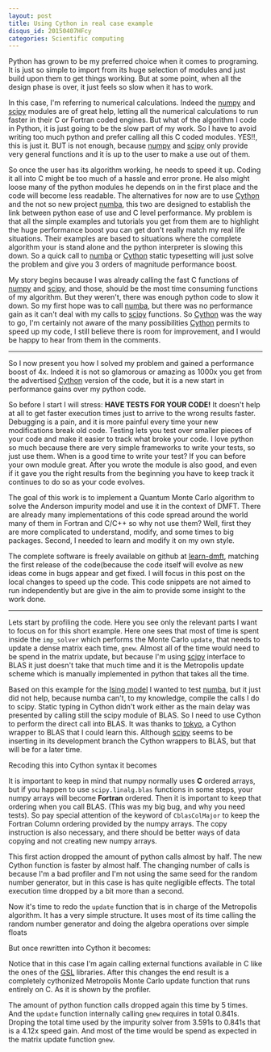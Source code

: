 ```yaml
---
layout: post
title: Using Cython in real case example
disqus_id: 20150407HFcy
categories: Scientific computing
---
```


Python has grown to be my preferred choice when it comes to programing.
It is just so simple to import from its huge selection of modules and
just build upon them to get things working. But at some point, when all
the design phase is over, it just feels so slow when it has to work.

In this case, I'm referring to numerical calculations. Indeed the [numpy]
and [scipy] modules are of great help, letting all the numerical calculations
to run faster in their C or Fortran coded engines. But what of the
algorithm I code in Python, it is just going to be the slow part of
my work. So I have to avoid writing too much python and prefer calling
all this C coded modules. YES!!, this is just it. BUT is not enough, because
[numpy] and [scipy] only provide very general functions and it is up to
the user to make a use out of them.

So once the user has its algorithm working, he needs to speed it up. Coding
it all into C might be too much of a hassle and error prone. He also might
loose many of the python modules he depends on in the first place and the
code will become less readable. The alternatives for now are to use [Cython]
and the not so new project [numba], this two are designed to establish
the link between python ease of use and C level performance. My problem is that
all the simple examples and tutorials you get from them are to highlight
the huge performance boost you can get don't really match my real life
situations. Their examples are based to situations where the complete
algorithm your is stand alone and the python interpreter is slowing this
down. So a quick call to [numba] or [Cython] static typesetting will just
solve the problem and give you 3 orders of magnitude performance boost.

My story begins because I was already calling the fast C functions
of [numpy] and [scipy], and those, should be the most time consuming
functions of my algorithm. But they weren't, there was enough python code
to slow it down. So my first hope was to call [numba], but there was no
performance gain as it can't deal with my calls to [scipy] functions. So
[Cython] was the way to go, I'm certainly not aware of the many possibilities
[Cython] permits to speed up my code, I still believe there is room for
improvement, and I would be happy to hear from them in the comments.

* * *

So I now present you how I solved my problem and gained a performance
boost of 4x. Indeed it is not so glamorous or amazing as 1000x you get
from the advertised [Cython] version of the code, but it is a new start
in performance gains over my python code.

So before I start I will stress: **HAVE TESTS FOR YOUR CODE!**
It doesn't help at all to get faster execution times just to arrive to
the wrong results faster. Debugging is a pain, and it is more painful
every time your new modifications break old code. Testing lets you test
over smaller pieces of your code and make it easier to track what broke
your code. I love python so much because there are very simple frameworks
to write your tests, so just use them. When is a good time to write your
test? If you can before your own module great. After you wrote the module
is also good, and even if it gave you the right results from the beginning
you have to keep track it continues to do so as your code evolves.

The goal of this work is to implement a Quantum Monte Carlo algorithm
to solve the Anderson impurity model and use it in the context of DMFT.
There are already many implementations of this code spread around the
world many of them in Fortran and C/C++ so why not use them? Well, first
they are more complicated to understand, modify, and some times to big
packages. Second, I needed to learn and modify it on my own style.

The complete software is freely available on github at [learn-dmft], matching
the first release of the code(because the code itself will evolve as new ideas
come in bugs appear and get fixed. I will focus in this post on the local
changes to speed up the code. This code snippets are not aimed to run
independently but are give in the aim to provide some insight to the work
done.

* * *

Lets start by profiling the code. Here you see only the relevant parts
I want to focus on for this short example. Here one sees that most of time
is spent inside the `imp_solver` which performs the Monte Carlo `update`,
that needs to update a dense matrix each time, `gnew`. Almost all of the time
would need to be spend in the matrix update, but because I'm using [scipy]
interface to BLAS it just doesn't take that much time and it is the Metropolis
update scheme which is manually implemented in python that takes all the time.

<script src="https://gist.github.com/Titan-C/b729e6f7fd34c7c7c0f0.js?file=Starting_Profile.txt"></script>

Based on this example for the [Ising model](http://matthewrocklin.com/blog/work/2015/02/28/Ising/)
I wanted to test [numba], but it just did not help, because numba can't, to my
knowledge, compile the calls I do to scipy. Static typing in Cython didn't
work either as the main delay was presented by calling still the scipy module
of BLAS. So I need to use Cython to perform the direct call into BLAS. It was
thanks to [tokyo](https://github.com/tokyo/tokyo), a Cython wrapper to BLAS
that I could learn this. Although [scipy] seems to be inserting in its
development branch the Cython wrappers to BLAS, but that will be for a later
time.

<script src="https://gist.github.com/Titan-C/b729e6f7fd34c7c7c0f0.js?file=pure_python_gnew.py"></script>

Recoding this into Cython syntax it becomes
<script src="https://gist.github.com/Titan-C/b729e6f7fd34c7c7c0f0.js?file=cython_gnew.pyx"></script>
It is important to keep in mind that numpy normally uses **C** ordered arrays,
but if you happen to use `scipy.linalg.blas` functions in some steps, your numpy arrays will
become **Fortran** ordered. Then it is important to keep that ordering when
you call BLAS. (This was my big bug, and why you need tests). So pay special
attention of the keyword of `CblasColMajor` to keep the Fortran Column ordering
provided by the numpy arrays. The copy instruction is also necessary, and there
should be better ways of data copying and not creating new numpy arrays.
<script src="https://gist.github.com/Titan-C/b729e6f7fd34c7c7c0f0.js?file=cy_gnew_profile.txt"></script>

This first action dropped the amount of python calls almost by half. The new
Cython function is faster by almost half. The changing number of calls is
because I'm a bad profiler and I'm not using the same seed for the random
number generator, but in this case is has quite negligible effects. The total
execution time dropped by a bit more than a second.

Now it's time to redo the `update` function that is in charge of the Metropolis
algorithm. It has a very simple structure. It uses most of its time calling
the random number generator and doing the algebra operations over simple floats
<script src="https://gist.github.com/Titan-C/b729e6f7fd34c7c7c0f0.js?file=pure_python_update.py"></script>

But once rewritten into Cython it becomes:
<script src="https://gist.github.com/Titan-C/b729e6f7fd34c7c7c0f0.js?file=cython_update.pyx"></script>
Notice that in this case I'm again calling external functions available in C
like the ones of the [GSL] libraries. After this changes the end result
is a completely cythonized Metropolis Monte Carlo update function that
runs entirely on C. As it is shown by the profiler.
<script src="https://gist.github.com/Titan-C/b729e6f7fd34c7c7c0f0.js?file=cy_update_profile.txt"></script>
The amount of python function calls dropped again this time by 5 times. And the
`update` function internally calling `gnew` requires in total 0.841s. Droping
the total time used by the impurity solver from 3.591s to 0.841s that is
a 4.12x speed gain. And most of the time would be spend as expected in the
matrix update function `gnew`.


[numpy]: http://www.numpy.org
[scipy]: http://www.scipy.org
[cython]: http://www.cython.org
[numba]: http://numba.pydata.org
[GSL]: http://www.gnu.org/software/gsl/
[learn-dmft]: https://github.com/Titan-C/learn-dmft
